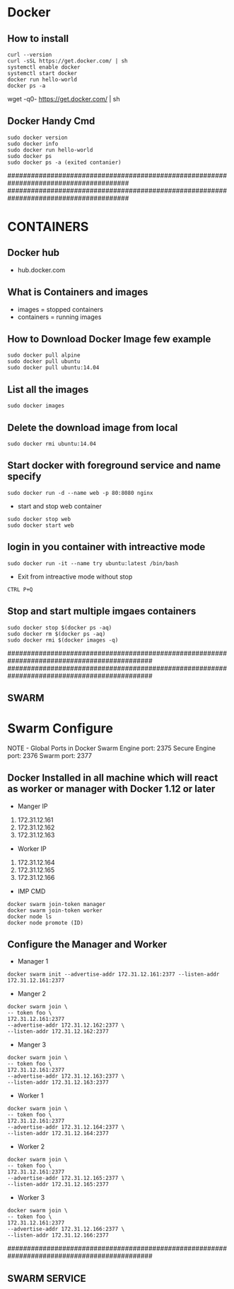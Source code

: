 # Docker

## How to install
```
curl --version
curl -sSL https://get.docker.com/ | sh
systemctl enable docker
systemctl start docker
docker run hello-world
docker ps -a
```

wget -q0- https://get.docker.com/ | sh

## Docker Handy Cmd
```
sudo docker version
sudo docker info
sudo docker run hello-world
sudo docker ps
sudo docker ps -a (exited contanier)
```

#######################################################################################
#######################################################################################

# CONTAINERS

## Docker hub
- hub.docker.com

## What is Containers and images
- images = stopped containers
- containers = running images

## How to Download Docker Image few example
```
sudo docker pull alpine
sudo docker pull ubuntu
sudo docker pull ubuntu:14.04
```

## List all the images
```
sudo docker images
```

## Delete the download image from local
```
sudo docker rmi ubuntu:14.04
```

## Start docker with foreground service and name specify
```
sudo docker run -d --name web -p 80:8080 nginx
```
- start and stop web container
```
sudo docker stop web
sudo docker start web
```

## login in you container with intreactive mode
```
sudo docker run -it --name try ubuntu:latest /bin/bash
```
- Exit from intreactive mode without stop
```
CTRL P+Q
```

## Stop and start multiple imgaes containers
```
sudo docker stop $(docker ps -aq)
sudo docker rm $(docker ps -aq)
sudo docker rmi $(docker images -q)
```

#############################################################################################
#############################################################################################

## SWARM

# Swarm Configure

NOTE - Global Ports in Docker Swarm
Engine port: 2375
Secure Engine port: 2376
Swarm port: 2377

## Docker Installed in all machine which will react as worker or manager with Docker 1.12 or later
- Manger IP
1. 172.31.12.161
2. 172.31.12.162
3. 172.31.12.163

- Worker IP
1. 172.31.12.164
2. 172.31.12.165
3. 172.31.12.166

- IMP CMD
``` 
docker swarm join-token manager
docker swarm join-token worker
docker node ls
docker node promote (ID)
```

## Configure the Manager and Worker

- Manager 1
```
docker swarm init --advertise-addr 172.31.12.161:2377 --listen-addr 172.31.12.161:2377
```

- Manger 2
```
docker swarm join \
-- token foo \
172.31.12.161:2377
--advertise-addr 172.31.12.162:2377 \
--listen-addr 172.31.12.162:2377
```

- Manger 3
```
docker swarm join \
-- token foo \
172.31.12.161:2377
--advertise-addr 172.31.12.163:2377 \
--listen-addr 172.31.12.163:2377
```

- Worker 1
```
docker swarm join \
-- token foo \
172.31.12.161:2377
--advertise-addr 172.31.12.164:2377 \
--listen-addr 172.31.12.164:2377
```

- Worker 2
```
docker swarm join \
-- token foo \
172.31.12.161:2377
--advertise-addr 172.31.12.165:2377 \
--listen-addr 172.31.12.165:2377
```

- Worker 3
```
docker swarm join \
-- token foo \
172.31.12.161:2377
--advertise-addr 172.31.12.166:2377 \
--listen-addr 172.31.12.166:2377
```

#############################################################################################

## SWARM SERVICE
